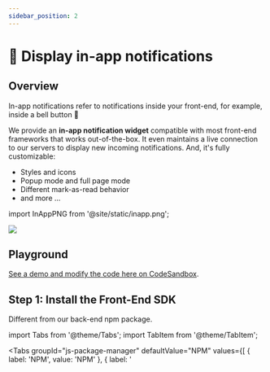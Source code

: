 ```yaml
---
sidebar_position: 2
---
```


# 🔔 Display in-app notifications

## Overview

In-app notifications refer to notifications inside your front-end, for example, inside a bell button 🔔

We provide an <strong>in-app notification widget</strong> compatible with most front-end frameworks that works out-of-the-box. It even maintains a live connection to our servers to display new incoming notifications. And, it's fully customizable:

- Styles and icons
- Popup mode and full page mode
- Different mark-as-read behavior
- and more ...

import InAppPNG from '@site/static/inapp.png';

<div style={{display: "flex", justifyContent: "center"}}>
  <img src={InAppPNG} style={{maxWidth: 400}} />
</div>

## Playground

[See a demo and modify the code here on CodeSandbox](https://codesandbox.io/s/notificationapi-in-app-notifications-demo-l91923?file=/index.js).

## Step 1: Install the Front-End SDK

Different from our back-end npm package.

import Tabs from '@theme/Tabs';
import TabItem from '@theme/TabItem';

<Tabs
groupId="js-package-manager"
defaultValue="NPM"
values={[
{ label: 'NPM', value: 'NPM' },
{ label: '<script>', value: 'script' }
]
}>
<TabItem value="NPM">

```bash
npm install notificationapi-js-client-sdk
# yarn add notificationapi-js-client-sdk
# pnpm add notificationapi-js-client-sdk
```

</TabItem>
<TabItem value="script">

```html
<script src="https://unpkg.com/notificationapi-js-client-sdk@4.4.0/dist/notificationapi-js-client-sdk.js"></script>
```

</TabItem>
</Tabs>

## Step 2: Render the In-App Widget

The example shows the NotificationAPI widget in your front-end. It will automatically pull the in-app notifications from our servers for the given userId and keeps a live connection to receive any new notifications. The widget is placed in the container div specified by ID.

<Tabs
groupId="frontend-language"
defaultValue="react"
values={[
{ label: 'React', value: 'react' },
{ label: 'Next.js', value: 'next' },
{ label: 'Remix', value: 'remix' },
{ label: 'Vue', value: 'vue' },
{ label: 'Angular', value: 'angular' },
{ label: 'JavaScript', value: 'js' }
]
}>
<TabItem value="react">

Create the following component and use it anywhere in your app:

```jsx
import NotificationAPI from 'notificationapi-js-client-sdk';
import 'notificationapi-js-client-sdk/dist/styles.css';
import { PopupPosition } from 'notificationapi-js-client-sdk/lib/interfaces';
import { memo, useEffect } from 'react';

const NotificationAPIComponent = memo((props) => {
  useEffect(() => {
    const notificationapi = new NotificationAPI({
      clientId: 'CLIENT_ID',
      userId: props.userId
    });
    notificationapi.showInApp({
      root: 'CONTAINER_DIV_ID',
      popupPosition: PopupPosition.BottomLeft
    });
  }, [props.userId]);

  return <div id="CONTAINER_DIV_ID"></div>;
});
export default NotificationAPIComponent;
```

</TabItem>
<TabItem value="next">

Create the following component and use it anywhere in your app:

```jsx
'use client';

import NotificationAPI from 'notificationapi-js-client-sdk';
import 'notificationapi-js-client-sdk/dist/styles.css';
import { PopupPosition } from 'notificationapi-js-client-sdk/lib/interfaces';
import React, { memo, useEffect } from 'react';

const NotificationAPIComponent = memo((props: { userId: string }) => {
  useEffect(() => {
    const notificationapi = new NotificationAPI({
      clientId: '24nojpnrsdc53fkslha0roov05',
      userId: props.userId
    });
    notificationapi.showInApp({
      root: 'container',
      popupPosition: PopupPosition.BottomLeft
    });
  }, [props.userId]);

  return <div id="container"></div>;
});

export default NotificationAPIComponent;
```

</TabItem>
<TabItem value="remix">
  
a) Add the following to your remix.config.js:

```js
// to import esm libraries: https://remix.run/docs/en/main/guides/gotchas#importing-esm-packages
serverDependenciesToBundle: ['notificationapi-js-client-sdk'];
```

b) Add our CSS styles to your root component:

```js
import NotificationAPICSS from 'notificationapi-js-client-sdk/dist/styles.css';

export const links: LinksFunction = () => {
  return [
    { rel: 'stylesheet', href: NotificationAPICSS }
    // and the other links ...
  ];
};
```

c) Import and use our library:

```jsx
import NotificationAPIClient from 'notificationapi-js-client-sdk';
import { useEffect } from 'react';

export default function Index() {
  useEffect(() => {
    const notificationapi = new NotificationAPIClient({
      clientId: 'CLIENT_ID',
      userId: 'USER_ID'
    });

    notificationapi.showInApp({
      root: 'bell-container'
    });
  }, []);

  return (
    <main>
      <div id="bell-container"></div>
    </main>
  );
}
```

</TabItem>
<TabItem value="vue">

```html
<script setup>
  import NotificationAPI from 'notificationapi-js-client-sdk';
  import 'notificationapi-js-client-sdk/dist/styles.css';
  import { onMounted } from 'vue';
  onMounted(() => {
    const notificationapi = new NotificationAPI({
      clientId: 'CLIENT_ID',
      userId: 'USER_ID'
    });

    notificationapi.showInApp({
      root: 'myNotifications'
    });
  });
</script>

<template>
  <div>Hello World!</div>
  <div id="myNotifications"></div>
</template>
```

</TabItem>

<TabItem value="angular">
a) Add our CSS to your styles.scss file:

```js
@import 'node_modules/notificationapi-js-client-sdk/dist/styles.css'
```

b) Import and use our library:

```jsx
import NotificationAPI from 'notificationapi-js-client-sdk';
import {PopupPosition} from 'notificationapi-js-client-sdk/lib/interfaces';

ngOnInit() {
  const notificationapi = new NotificationAPI({
      userId: "USERS_ID",
      clientId: "CLIENT_ID",
    });
  notificationapi.showInApp({
    root: 'bell-container', // root element containing the button
    popupPosition: PopupPosition.BottomLeft
  });
}

// This goes inside the template
<div id="bell-container"></div>
```

</TabItem>
<TabItem value="js">

```html
<script>
  const notificationapi = new NotificationAPI({
    clientId: 'CLIENT_ID',
    userId: 'USER_ID'
  });
  notificationapi.showInApp({
    root: 'CONTAINER_DIV_ID',
    popupPosition: 'bottomLeft'
  });
</script>
```

</TabItem>
</Tabs>

## Next Steps

You are now receiving in-app notifications on your front-end! 🎉

Let's do a few more things:

- [⚙️ Manage User Notification Preferences](../quick-start/manage-preferences)
- [📱 Setup Mobile Push](../guides/mobile-push)
- [🌐 Setup Web Push](../guides/web-push)
